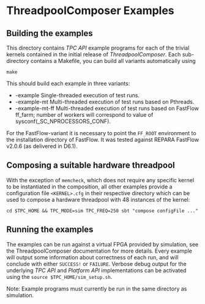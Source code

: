 # ThreadpoolComposer Examples
## Building the examples 
This directory contains *TPC API* example programs for each of the trivial
kernels contained in the initial release of *ThreadpoolComposer*. Each sub-
directory contains a Makefile, you can build all variants automatically using

```
make
```

This should build each example in three variants:
* <KERNEL>-example
  Single-threaded execution of test runs.
* <KERNEL>-example-mt
  Multi-threaded execution of test runs based on Pthreads.
* <KERNEL>-example-mt-ff
  Multi-threaded execution of test runs based on FastFlow ff_farm; number of
  workers will correspond to value of sysconf(_SC_NPROCESSORS_CONF).

For the FastFlow-variant it is necessary to point the `FF_ROOT` environment to
the installation directory of FastFlow. It was tested against REPARA FastFlow
v2.0.6 (as delivered in D6.1).

## Composing a suitable hardware threadpool
With the exception of `memcheck`, which does not require any specific kernel to
be instantiated in the composition, all other examples provide a configuration
file `<KERNEL>.cfg` in their respective directory which can be used to compose
a hardware threadpool with 48 instances of the kernel:

```
cd $TPC_HOME && TPC_MODE=sim TPC_FREQ=250 sbt "compose configFile ..."
```

## Running the examples
The examples can be run against a virtual FPGA provided by simulation, see the
ThreadpoolComposer documentation for more details.
Every example will output some information about correctness of each run, and
will conclude with either `SUCCESS!` or `FAILURE`. Verbose debug output for the
underlying *TPC API* and *Platform API* implementations can be activated using
the `source $TPC_HOME/sim_setup.sh`.

Note: Example programs must currently be run in the same directory as simulation.

